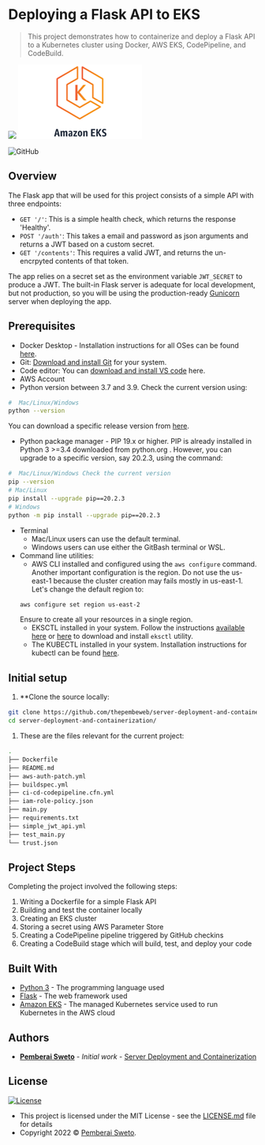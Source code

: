 # Deploying a Flask API to EKS

> This project demonstrates how to containerize and deploy a Flask API to a Kubernetes cluster using Docker, AWS EKS, CodePipeline, and CodeBuild.

![](https://upload.wikimedia.org/wikipedia/commons/f/f8/Python_logo_and_wordmark.svg)
![](amazon-eks-logo.png)

![GitHub](https://img.shields.io/github/license/mashape/apistatus.svg)

## Overview

The Flask app that will be used for this project consists of a simple API with three endpoints:

* `GET '/'`: This is a simple health check, which returns the response 'Healthy'. 
* `POST '/auth'`: This takes a email and password as json arguments and returns a JWT based on a custom secret.
* `GET '/contents'`: This requires a valid JWT, and returns the un-encrpyted contents of that token. 

The app relies on a secret set as the environment variable `JWT_SECRET` to produce a JWT. The built-in Flask server is adequate for local development, but not production, so you will be using the production-ready [Gunicorn](https://gunicorn.org/) server when deploying the app.


## Prerequisites

* Docker Desktop - Installation instructions for all OSes can be found <a href="https://docs.docker.com/install/" target="_blank">here</a>.
* Git: <a href="https://git-scm.com/downloads" target="_blank">Download and install Git</a> for your system. 
* Code editor: You can <a href="https://code.visualstudio.com/download" target="_blank">download and install VS code</a> here.
* AWS Account
* Python version between 3.7 and 3.9. Check the current version using:
```bash
#  Mac/Linux/Windows 
python --version
```
You can download a specific release version from <a href="https://www.python.org/downloads/" target="_blank">here</a>.

* Python package manager - PIP 19.x or higher. PIP is already installed in Python 3 >=3.4 downloaded from python.org . However, you can upgrade to a specific version, say 20.2.3, using the command:
```bash
#  Mac/Linux/Windows Check the current version
pip --version
# Mac/Linux
pip install --upgrade pip==20.2.3
# Windows
python -m pip install --upgrade pip==20.2.3
```
* Terminal
   * Mac/Linux users can use the default terminal.
   * Windows users can use either the GitBash terminal or WSL. 
* Command line utilities:
  * AWS CLI installed and configured using the `aws configure` command. Another important configuration is the region. Do not use the us-east-1 because the cluster creation may fails mostly in us-east-1. Let's change the default region to:
  ```bash
  aws configure set region us-east-2  
  ```
  Ensure to create all your resources in a single region. 
  * EKSCTL installed in your system. Follow the instructions [available here](https://docs.aws.amazon.com/eks/latest/userguide/eksctl.html#installing-eksctl) or <a href="https://eksctl.io/introduction/#installation" target="_blank">here</a> to download and install `eksctl` utility. 
  * The KUBECTL installed in your system. Installation instructions for kubectl can be found <a href="https://kubernetes.io/docs/tasks/tools/install-kubectl/" target="_blank">here</a>. 


## Initial setup

1. **Clone the source locally:
```bash
git clone https://github.com/thepembeweb/server-deployment-and-containerization.git
cd server-deployment-and-containerization/
```
1. These are the files relevant for the current project:
```bash
.
├── Dockerfile 
├── README.md
├── aws-auth-patch.yml
├── buildspec.yml
├── ci-cd-codepipeline.cfn.yml
├── iam-role-policy.json
├── main.py
├── requirements.txt
├── simple_jwt_api.yml
├── test_main.py
└── trust.json
```

     
## Project Steps

Completing the project involved the following steps:

1. Writing a Dockerfile for a simple Flask API
2. Building and test the container locally
3. Creating an EKS cluster
4. Storing a secret using AWS Parameter Store
5. Creating a CodePipeline pipeline triggered by GitHub checkins
6. Creating a CodeBuild stage which will build, test, and deploy your code


## Built With

* [Python 3](https://www.python.org/) - The programming language used
* [Flask](https://palletsprojects.com/p/flask/) - The web framework used
* [Amazon EKS](https://aws.amazon.com/eks/) - The managed Kubernetes service used to run Kubernetes in the AWS cloud


## Authors

* **[Pemberai Sweto](https://github.com/thepembeweb)** - *Initial work* - [Server Deployment and Containerization](https://github.com/thepembeweb/server-deployment-and-containerization)

## License

[![License](http://img.shields.io/:license-mit-green.svg?style=flat-square)](http://badges.mit-license.org)

- This project is licensed under the MIT License - see the [LICENSE.md](LICENSE.md) file for details
- Copyright 2022 © [Pemberai Sweto](https://github.com/thepembeweb).

